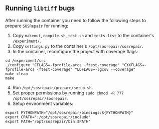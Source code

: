 ## Running `libtiff` bugs

After running the container you need to follow the following
steps to prepare `SOSRepair` for running:

1. Copy `makeout`, `compile.sh`, `test.sh` and `tests-list` to
the container's `/experiment/`.
2. Copy `settings.py` to the container's `/opt/sosrepair/sosrepair`.
3. In the container, reconfigure the project with coverage flags:
```
cd /experiment/src
./configure "CFLAGS=-fprofile-arcs -ftest-coverage" "CXXFLAGS=-fprofile-arcs -ftest-coverage" "LDFLAGS=-lgcov --coverage"
make clean
make
```
4. Run `/opt/sosrepair/prepare/setup.sh`.
5. Set proper permissions by running `sudo chmod -R 777 /opt/sosrepair/sosrepair`.
6. Setup environment variables:
```
export PYTHONPATH="/opt/sosrepair/bindings:${PYTHONPATH}"
export CPATH=":/opt/sosrepair/include"
export PATH="/opt/sosrepair/bin:$PATH"
```
